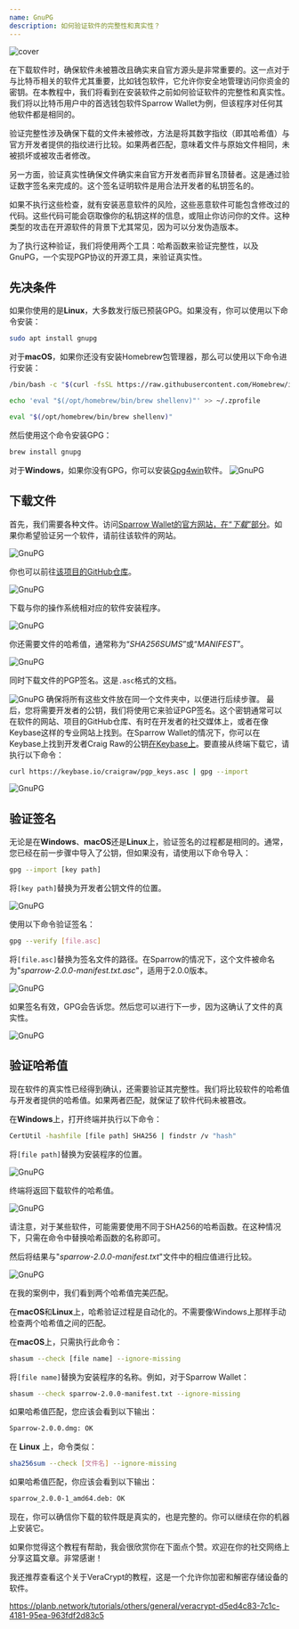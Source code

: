 ```yaml
---
name: GnuPG
description: 如何验证软件的完整性和真实性？
---
```

![cover](assets/cover.webp)

在下载软件时，确保软件未被篡改且确实来自官方源头是非常重要的。这一点对于与比特币相关的软件尤其重要，比如钱包软件，它允许你安全地管理访问你资金的密钥。在本教程中，我们将看到在安装软件之前如何验证软件的完整性和真实性。我们将以比特币用户中的首选钱包软件Sparrow Wallet为例，但该程序对任何其他软件都是相同的。

验证完整性涉及确保下载的文件未被修改，方法是将其数字指纹（即其哈希值）与官方开发者提供的指纹进行比较。如果两者匹配，意味着文件与原始文件相同，未被损坏或被攻击者修改。

另一方面，验证真实性确保文件确实来自官方开发者而非冒名顶替者。这是通过验证数字签名来完成的。这个签名证明软件是用合法开发者的私钥签名的。

如果不执行这些检查，就有安装恶意软件的风险，这些恶意软件可能包含修改过的代码。这些代码可能会窃取像你的私钥这样的信息，或阻止你访问你的文件。这种类型的攻击在开源软件的背景下尤其常见，因为可以分发伪造版本。

为了执行这种验证，我们将使用两个工具：哈希函数来验证完整性，以及GnuPG，一个实现PGP协议的开源工具，来验证真实性。

## 先决条件

如果你使用的是**Linux**，大多数发行版已预装GPG。如果没有，你可以使用以下命令安装：

```bash
sudo apt install gnupg
```

对于**macOS**，如果你还没有安装Homebrew包管理器，那么可以使用以下命令进行安装：

```bash
/bin/bash -c "$(curl -fsSL https://raw.githubusercontent.com/Homebrew/install/HEAD/install.sh)"
```

```bash
echo 'eval "$(/opt/homebrew/bin/brew shellenv)"' >> ~/.zprofile
```

```bash
eval "$(/opt/homebrew/bin/brew shellenv)"
```

然后使用这个命令安装GPG：

```bash
brew install gnupg
```
对于**Windows**，如果你没有GPG，你可以安装[Gpg4win](https://www.gpg4win.org/)软件。
![GnuPG](assets/notext/01.webp)

## 下载文件

首先，我们需要各种文件。访问[Sparrow Wallet的官方网站，在“*下载*”部分](https://sparrowwallet.com/download/)。如果你希望验证另一个软件，请前往该软件的网站。

![GnuPG](assets/notext/02.webp)

你也可以前往[该项目的GitHub仓库](https://github.com/sparrowwallet/sparrow/releases)。

![GnuPG](assets/notext/03.webp)

下载与你的操作系统相对应的软件安装程序。

![GnuPG](assets/notext/04.webp)

你还需要文件的哈希值，通常称为“*SHA256SUMS*”或“*MANIFEST*”。

![GnuPG](assets/notext/05.webp)

同时下载文件的PGP签名。这是`.asc`格式的文档。

![GnuPG](assets/notext/06.webp)
确保将所有这些文件放在同一个文件夹中，以便进行后续步骤。
最后，您将需要开发者的公钥，我们将使用它来验证PGP签名。这个密钥通常可以在软件的网站、项目的GitHub仓库、有时在开发者的社交媒体上，或者在像Keybase这样的专业网站上找到。在Sparrow Wallet的情况下，你可以在Keybase上找到开发者Craig Raw的公钥[在Keybase上](https://keybase.io/craigraw)。要直接从终端下载它，请执行以下命令：

```bash
curl https://keybase.io/craigraw/pgp_keys.asc | gpg --import
```

![GnuPG](assets/notext/07.webp)

## 验证签名

无论是在**Windows**、**macOS**还是**Linux**上，验证签名的过程都是相同的。通常，您已经在前一步骤中导入了公钥，但如果没有，请使用以下命令导入：

```bash
gpg --import [key path]
```

将`[key path]`替换为开发者公钥文件的位置。

![GnuPG](assets/notext/08.webp)

使用以下命令验证签名：

```bash
gpg --verify [file.asc]
```

将`[file.asc]`替换为签名文件的路径。在Sparrow的情况下，这个文件被命名为"*sparrow-2.0.0-manifest.txt.asc*"，适用于2.0.0版本。

![GnuPG](assets/notext/09.webp)

如果签名有效，GPG会告诉您。然后您可以进行下一步，因为这确认了文件的真实性。

![GnuPG](assets/notext/10.webp)

## 验证哈希值
现在软件的真实性已经得到确认，还需要验证其完整性。我们将比较软件的哈希值与开发者提供的哈希值。如果两者匹配，就保证了软件代码未被篡改。

在**Windows**上，打开终端并执行以下命令：

```bash
CertUtil -hashfile [file path] SHA256 | findstr /v "hash"
```

将`[file path]`替换为安装程序的位置。

![GnuPG](assets/notext/11.webp)

终端将返回下载软件的哈希值。

![GnuPG](assets/notext/12.webp)

请注意，对于某些软件，可能需要使用不同于SHA256的哈希函数。在这种情况下，只需在命令中替换哈希函数的名称即可。

然后将结果与"*sparrow-2.0.0-manifest.txt*"文件中的相应值进行比较。

![GnuPG](assets/notext/13.webp)

在我的案例中，我们看到两个哈希值完美匹配。

在**macOS**和**Linux**上，哈希验证过程是自动化的。不需要像Windows上那样手动检查两个哈希值之间的匹配。

在**macOS**上，只需执行此命令：

```bash
shasum --check [file name] --ignore-missing
```

将`[file name]`替换为安装程序的名称。例如，对于Sparrow Wallet：

```bash
shasum --check sparrow-2.0.0-manifest.txt --ignore-missing
```

如果哈希值匹配，您应该会看到以下输出：

```bash
Sparrow-2.0.0.dmg: OK
```
在 **Linux** 上，命令类似：
```bash
sha256sum --check [文件名] --ignore-missing
```

如果哈希值匹配，你应该会看到以下输出：

```bash
sparrow_2.0.0-1_amd64.deb: OK
```

现在，你可以确信你下载的软件既是真实的，也是完整的。你可以继续在你的机器上安装它。

如果你觉得这个教程有帮助，我会很欣赏你在下面点个赞。欢迎在你的社交网络上分享这篇文章。非常感谢！

我还推荐查看这个关于VeraCrypt的教程，这是一个允许你加密和解密存储设备的软件。

https://planb.network/tutorials/others/general/veracrypt-d5ed4c83-7c1c-4181-95ea-963fdf2d83c5

